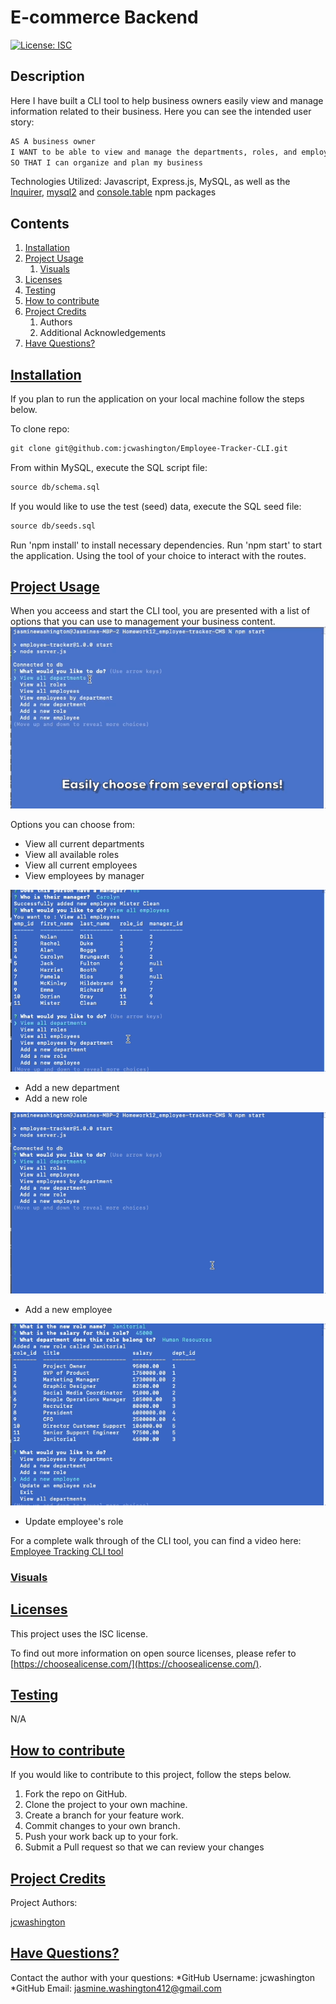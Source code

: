 
  # E-commerce Backend

  [![License: ISC](https://img.shields.io/badge/license-ISC-green)](http://opensource.org/licenses/ISC)

  ## Description
  Here I have built a CLI tool to help business owners easily view and manage information related to their business. Here you can see the intended user story:

  ```md
  AS A business owner
  I WANT to be able to view and manage the departments, roles, and employees in my company
  SO THAT I can organize and plan my business
  ```

  Technologies Utilized:
  Javascript, Express.js, MySQL, as well as the [Inquirer](https://www.npmjs.com/package/inquirer), [mysql2](https://www.npmjs.com/package/mysql2) and [console.table](https://www.npmjs.com/package/console.table) npm packages

  ## Contents

  1. [Installation](#installation)
  2. [Project Usage](#usage)
      1. [Visuals](#visuals)
  3. [Licenses](#licenses)
  4. [Testing](#testing)
  5. [How to contribute](#contributing)
  6. [Project Credits](#credits)
      1. Authors
      2. Additional Acknowledgements
  7. [Have Questions?](#questions)

  ## [Installation](#installation)
  If you plan to run the application on your local machine follow the steps below. 

  To clone repo: 
  ```md
  git clone git@github.com:jcwashington/Employee-Tracker-CLI.git
  ```
  From within MySQL, execute the SQL script file:
  ```md
  source db/schema.sql
  ```
  If you would like to use the test (seed) data, execute the SQL seed file:
  ```md
  source db/seeds.sql
  ```
  Run 'npm install' to install necessary dependencies. 
  Run 'npm start' to start the application.
  Using the tool of your choice to interact with the routes.


  ## [Project Usage](#usage)
  When you acceess and start the CLI tool, you are presented with a list of options that you can use to management your business content.
  ![Select you option from the menu by using the up/down arrow keys](./Assets/CLI-choose-options.gif)

  Options you can choose from:
  - View all current departments
  - View all available roles
  - View all current employees
  - View employees by manager
  
  ![Filter your employees based on their assigned manager](./Assets/view-employees-by-dept.gif)
  - Add a new department
  - Add a new role
  
  ![Create a new role by assigning a title, salary and department](./Assets/add-new-role.gif)
  - Add a new employee
  
  ![Once you have created a new role, let's create an employee to fill it](./Assets/add-new-employee.gif)
  - Update employee's role

  For a complete walk through of the CLI tool, you can find a video here: [Employee Tracking CLI tool](https://watch.screencastify.com/v/MdsGDl390oeuFdTDJZH9)

  
  ### [Visuals](#visuals)
  

  ## [Licenses](#licenses)
  This project uses the ISC license.

  To find out more information on open source licenses, please refer to [https://choosealicense.com/](https://choosealicense.com/).

  ## [Testing](#testing)
  N/A

  ## [How to contribute](#contributing)
  If you would like to contribute to this project, follow the steps below.
  1. Fork the repo on GitHub.
  2. Clone the project to your own machine.
  3. Create a branch for your feature work.
  3. Commit changes to your own branch.
  4. Push your work back up to your fork.
  5. Submit a Pull request so that we can review your changes

  ## [Project Credits](#credits)

  Project Authors:

  [jcwashington](https://github.com/jcwashington)
  

  ## [Have Questions?](#questions)
  Contact the author with your questions:
    *GitHub Username: jcwashington
    *GitHub Email: jasmine.washington412@gmail.com
